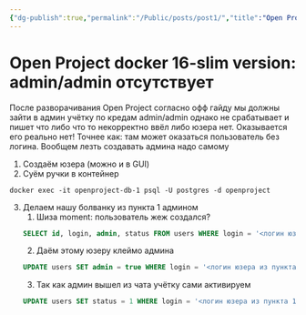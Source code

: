```yaml
---
{"dg-publish":true,"permalink":"/Public/posts/post1/","title":"Open Project docker 16-slim version: admin/admin отсутствует [[post1|read]]"}
---
```



<div class="transclusion internal-embed is-loaded"><div class="markdown-embed">



# Open Project docker 16-slim version: admin/admin отсутствует

После разворачивания Open Project согласно офф гайду мы должны зайти в админ учётку по кредам admin/admin однако не срабатывает и пишет что либо что то некорректно ввёл либо юзера нет. Оказывается его реально нет! Точнее как: там может оказаться пользователь без логина. Вообщем лезть создавать админа надо самому

1. Создаём юзера (можно и в GUI)
2. Cуём ручки в контейнер 
```shell
docker exec -it openproject-db-1 psql -U postgres -d openproject
```    
3.  Делаем нашу болванку из пункта 1 админом
	1.  Шиза moment: пользователь жеж создался?
	```sql
	SELECT id, login, admin, status FROM users WHERE login = '<логин юзера из пункта 1>';
	```
	2. Даём этому юзеру клеймо админа
	```sql
    UPDATE users SET admin = true WHERE login = '<логин юзера из пункта 1>';
    ```
	3. Так как админ вышел из чата учётку сами активируем
    ```sql
    UPDATE users SET status = 1 WHERE login = '<логин юзера из пункта 1>';
    ```



</div></div>

